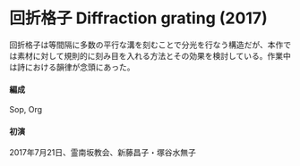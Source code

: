 # 回折格子 Diffraction grating (2017)

回折格子は等間隔に多数の平行な溝を刻むことで分光を行なう構造だが、本作では素材に対して規則的に刻み目を入れる方法とその効果を検討している。作業中は詩における韻律が念頭にあった。

#### 編成
Sop, Org

#### 初演
2017年7月21日、霊南坂教会、新藤昌子・塚谷水無子
